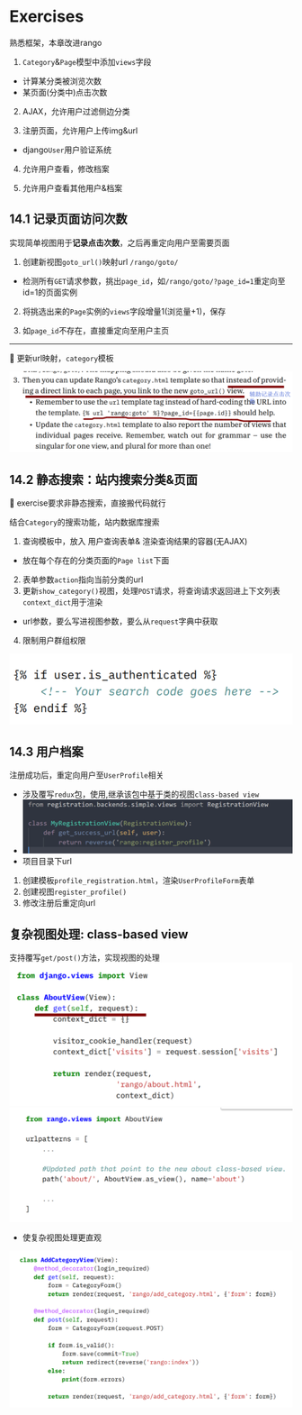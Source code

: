 # Exercises

熟悉框架，本章改进rango

1. `Category`&`Page`模型中添加`views`字段

* 计算某分类被浏览次数
* 某页面(分类中)点击次数

2. AJAX，允许用户过滤侧边分类

3. 注册页面，允许用户上传img&url

* django`User`用户验证系统

4. 允许用户查看，修改档案

5. 允许用户查看其他用户&档案

## 14.1 记录页面访问次数

实现简单视图用于**记录点击次数**，之后再重定向用户至需要页面

1. 创建新视图`goto_url()`映射url `/rango/goto/`

* 检测所有`GET`请求参数，挑出`page_id`，如`/rango/goto/?page_id=1`重定向至id=1的页面实例

2. 将挑选出来的`Page`实例的`views`字段增量1(浏览量+1)，保存

3. 如`page_id`不存在，直接重定向至用户主页

---

🍬 更新url映射，`category`模板

![](/static/2020-03-18-14-43-26.png)

## 14.2 静态搜索：站内搜索分类&页面

🍬 exercise要求非静态搜索，直接搬代码就行

结合`Category`的搜索功能，站内数据库搜索

1. 查询模板中，放入 用户查询表单& 渲染查询结果的容器(无AJAX)

* 放在每个存在的分类页面的`Page list`下面

2. 表单参数`action`指向当前分类的url
3. 更新`show_category()`视图，处理`POST`请求，将查询请求返回进上下文列表`context_dict`用于渲染

* url参数，要么写进视图参数，要么从`request`字典中获取

4. 限制用户群组权限

![](/static/2020-03-18-15-40-24.png)

## 14.3 用户档案

注册成功后，重定向用户至`UserProfile`相关

* 涉及覆写`redux`包，使用,继承该包中基于类的视图`class-based view`
* ![](/static/2020-03-19-06-05-05.png)
* 项目目录下url

1. 创建模板`profile_registration.html`，渲染`UserProfileForm`表单
2. 创建视图`register_profile()`
3. 修改注册后重定向url

## 复杂视图处理: class-based view

支持覆写`get/post()`方法，实现视图的处理
![](/static/2020-03-19-06-17-05.png)
![](/static/2020-03-19-06-21-33.png)

* 使复杂视图处理更直观

![](/static/2020-03-19-06-26-39.png)